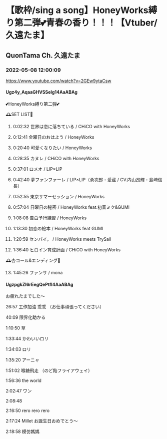 # 【歌枠/sing a song】HoneyWorks縛り第二弾💕青春の香り！！！【Vtuber/久遠たま】

## QuonTama Ch. 久遠たま

### 2022-05-08 12:00:09

https://www.youtube.com/watch?v=2GEw9ytaCsw

#### Ugz4y_AqaaGHVSSelg14AaABAg

💕HoneyWorks縛り第二弾💕



🕰SET LIST🥀



01. 0:02:32 世界は恋に落ちている / CHiCO with HoneyWorks

02. 0:12:41 金曜日のおはよう / HoneyWorks

03. 0:20:40 可愛くなりたい / HoneyWorks

04. 0:28:35 カヌレ / CHiCO with HoneyWorks

05. 0:37:01 ロメオ / LIP×LIP

06. 0:42:40 夢ファンファーレ / LIP×LIP（勇次郎・愛蔵 / CV.内山昂輝・島﨑信長）

07. 0:52:55 東京サマーセッション / HoneyWorks

08. 0:57:04 日曜日の秘密 / HoneyWorks feat.初音ミク&GUMI

09. 1:08:08 告白予行練習 / HoneyWorks

10. 1:13:30 初恋の絵本 / HoneyWorks feat GUMI

11. 1:20:59 センパイ。 /  HoneyWorks meets TrySail

12. 1:36:40 ヒロイン育成計画 / CHiCO with HoneyWorks



​🕰杏コール&エンディング🥀



13. 1:45:26 ファンサ / mona



#### UgzpgkZl6rEegQePtfl4AaABAg

お疲れたまでした～



26:57 工作加油 乖乖 （お仕事頑張ってください）

40:09  限界化助かる

1:10:50 草

1:33:44 かわいいロリ

1:34:03 ロリ

1:35:20 アーニャ

1:51:02 喉糖飛走 （のど飴フライアウェイ）

1:56:36 the world 

2:02:47 ワン

2:08:48

2:16:50 rero rero rero

2:17:24 Millet お誕生日おめでとう～

2:18:58 模仿媽媽


